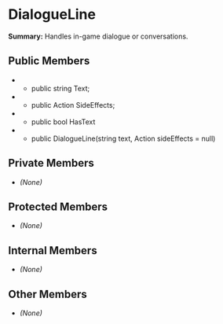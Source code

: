 # DialogueLine

**Summary:** Handles in-game dialogue or conversations.

## Public Members
- - public string Text;
- - public Action SideEffects;
- - public bool HasText
- - public DialogueLine(string text, Action sideEffects = null)

## Private Members
- *(None)*

## Protected Members
- *(None)*

## Internal Members
- *(None)*

## Other Members
- *(None)*
